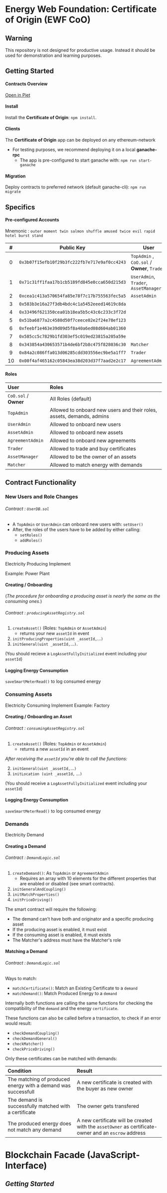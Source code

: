 # Energy Web Foundation: Certificate of Origin (EWF CoO)

## Warning

This repository is not designed for productive usage. Instead it should be used for demonstration and learning purposes.

## Getting Started

#### Contracts Overview

[Open in Piet](https://piet.slock.it/?gitHubRepo=energywebfoundation%2Few-origin&subDir=contracts&contract=CertificateLogic&contractAddress=0xefE4F05B363d216354749a1E0BE423b2e50291bD&rpc=https%3A%2F%2Frpc.slock.it%2Ftobalaba)


#### Install
Install the **Certificate of Origin**: `npm install`.

#### Clients 
The **Certificate of Origin** app can be deployed on any ethereum-network
- For testing purposes, we recommend deploying it on a local **ganache-rpc**
    - The app is pre-configured to start ganache with: `npm run start-ganache`

#### Migration

Deploy contracts to preferred network (default ganache-cli): `npm run migrate` 

## Specifics

#### Pre-configured Accounts

Mnemonic : `outer moment twin salmon shuffle amused twice evil rapid hotel burst stand`

| # | Public Key | User | 
| :--: | -- | -- |
| 0 | `0x3b07f15efb10f29b3fc222fb7e717e9af0cc4243` | `TopAdmin` , `CoO.sol` / **Owner**, `Trader` |
| 1 | `0x71c31ff1faa17b1cb5189fd845e0cca650d215d3` | `UserAdmin`, `Trader`, `AssetManager`  |
| 2 | `0xcea1c413a570654fa85e78f7c17b755563fec5a5` | `AssetAdmin` |
| 3 | `0x583b3e16a27f3db4bdc4c1a5452eeed14619c8da` |  |
| 4 | `0x33496f621350cea01b18ea5b5c43c6c233c3f72d` |  |
| 5 | `0x51ba6877a2c4580d50f7ceece02e2f24e78ef123` |  |
| 6 | `0xfeebf1e463e39d09d5f8a40a6ed08d604ab01360` |  |
| 7 | `0x585cc5c7829b1fd303ef5c019ed23815a205a59e` |  |
| 8 | `0x343854a430653571b4de6bf2b8c475f828036c30` | `Matcher` |
| 9 | `0x84a2c086ffa013d06285cdd303556ec9be5a1ff7` | `Trader` |
| 10 | `0x00f4af465162c05843ea38d203d37f7aad2e2c17` | `AgreementAdmin` |


#### Roles
| User | Roles |
| :-- | :-- |
| `CoO.sol` / **Owner** | All Roles (default) |
| `TopAdmin` | Allowed to onboard new users and their roles, assets, demands, admins |
| `UserAdmin` | Allowed to onboard new users |
| `AssetAdmin` | Allowed to onboard new assets |
| `AgreementAdmin` |  Allowed to onboard new agreements |
| `Trader` | Allowed to trade and buy certificates
| `AssetManager` | Allowed to be the owner of an assets |
| `Matcher` | Allowed to match energy with demands |


## Contract Functionality


### New Users and Role Changes

###### Contract : `UserDB.sol`
- A `TopAdmin` or `UserAdmin` can onboard new users with: `setUser()`
- After, the roles of the users have to be added by either calling:
    - `setRoles()`
    - `addRoles()`

### Producing Assets
Electricity Producing Implement

Example: Power Plant

#### Creating / Onboarding
(_The procedure for onboarding a producing asset is nearly the same as the consuming ones._)
###### Contract : `producingAssetRegistry.sol`

1. `createAsset()` (Roles: `TopAdmin` or `AssetAdmin`) 
    - returns your new `assetId` in event
2. `initProducingProperties(uint _assetId,`...`)`
3. `initGeneral(uint _assetId,`...`)`. 

(You should recieve a `LogAssetFullyInitialized` event including your `assetId`)

#### Logging Energy Consumption

`saveSmartMeterRead()` to log consumed energy

### Consuming Assets

Electricity Consuming Implement
Example: Factory


#### Creating / Onboarding an Asset

###### Contract : `consumingAssetRegistry.sol`
1. `createAsset()` (Roles: `TopAdmin` or `AssetAdmin`)
    - returns a new `assetId` in an event

_After receiving the `assetId` you're able to call the functions:_

2. `initGeneral(uint _assetId,`...`)`
3. `initLocation (uint _assetId,` ...`)`

(You should receive a `LogAssetFullyInitialized` event including your `assetId`)

#### Logging Energy Consumption

`saveSmartMeterRead()` to log consumed energy

### Demands

Electricity Demand

#### Creating a Demand

###### Contract : `DemandLogic.sol`

1. `createDemand()`: As `TopAdmin` or `AgreementAdmin`
    - Requires an array with 10 elements for the different properties that are enabled or disabled (see smart contracts).
2. `initGeneralAndCoupling()`
3. `initMatchProperties()`
4. `initPriceDriving()`

 The smart contract will require the following:
- The demand can't have both and originator and a specific producing asset
- If the producing asset is enabled, it must exist
- If the consuming asset is enabled, it must exists 
- The Matcher's address must have the Matcher's role


#### Matching a Demand
###### Contract : `DemandLogic.sol`


Ways to match:
- `matchCertificate()`: Match an Existing Certificate to a `demand`
- `matchDemand()`: Match Produced Energy to a `demand`

Internally both functions are calling the same functions for checking the compatibility of the `demand` and the energy `certificate`.

These functions can also be called before a transaction, to check if an error would result:
- `checkDemandCoupling()`
- `checkDemandGeneral()`
- `checkMatcher()`
- `checkPriceDriving()`


Only these certificates can be matched with demands:

| Condition | Result |
| :-- | :-- |
| The matching of produced energy with a demand was successfull | A new certificate is created with the buyer as new owner
| The demand is successfully matched with a certificate | The owner gets transfered |
| The produced energy does not match any demand | A new certificate will be created with the `assetOwner` as certificate-owner and an `escrow` address |




# Blockchain Facade  (JavaScript-Interface)


## _Getting Started_

